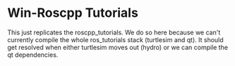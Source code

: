 # Win-Roscpp Tutorials

This just replicates the roscpp_tutorials. We do so here because we can't currently compile the whole
ros_tutorials stack (turtlesim and qt). It should get resolved when either turtlesim moves out (hydro) or
we can compile the qt dependencies.
